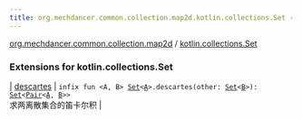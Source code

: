```yaml
---
title: org.mechdancer.common.collection.map2d.kotlin.collections.Set - 
---
```


[org.mechdancer.common.collection.map2d](../index.html) / [kotlin.collections.Set](./index.html)

### Extensions for kotlin.collections.Set

| [descartes](descartes.html) | `infix fun <A, B> `[`Set`](https://kotlinlang.org/api/latest/jvm/stdlib/kotlin.collections/-set/index.html)`<`[`A`](descartes.html#A)`>.descartes(other: `[`Set`](https://kotlinlang.org/api/latest/jvm/stdlib/kotlin.collections/-set/index.html)`<`[`B`](descartes.html#B)`>): `[`Set`](https://kotlinlang.org/api/latest/jvm/stdlib/kotlin.collections/-set/index.html)`<`[`Pair`](https://kotlinlang.org/api/latest/jvm/stdlib/kotlin/-pair/index.html)`<`[`A`](descartes.html#A)`, `[`B`](descartes.html#B)`>>`<br>求两离散集合的笛卡尔积 |

